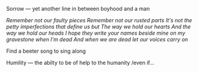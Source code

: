 Sorrow — yet another line in between boyhood and a man

*Remember not our faulty pieces
Remember not our rusted parts
It's not the petty imperfections that define us but
The way we hold our hearts
And the way we hold our heads
I hope they write your names beside mine on my gravestone when I'm dead
And when we are dead let our voices carry on*

Find a beeter song to sing along

Humility — the abilty to be of help to the humanity /even if...
